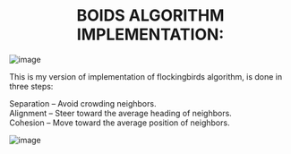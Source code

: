 
<h1 align="center">BOIDS ALGORITHM IMPLEMENTATION:</h1>

![image](https://github.com/user-attachments/assets/6930fb60-ab36-499c-8ed6-ef90c241feb2)

This is my version of implementation of flockingbirds algorithm, is done in three steps:

Separation – Avoid crowding neighbors.  
Alignment – Steer toward the average heading of neighbors.  
Cohesion – Move toward the average position of neighbors.  

![image](https://github.com/user-attachments/assets/64abb906-9e68-43bb-9baf-c2136886de3a)


